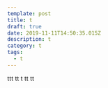 ```yaml
---
template: post
title: t
draft: true
date: 2019-11-11T14:50:35.015Z
description: t
category: t
tags:
  - t
---
```

ttt
tt
t
tt
tt
